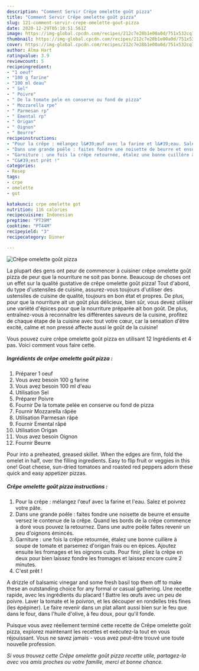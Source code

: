```yaml
---
description: "Comment Servir Crêpe omelette goût pizza"
title: "Comment Servir Crêpe omelette goût pizza"
slug: 121-comment-servir-crepe-omelette-gout-pizza
date: 2020-12-29T05:10:51.561Z
image: https://img-global.cpcdn.com/recipes/212c7e28b1e00a0d/751x532cq70/crepe-omelette-gout-pizza-photo-principale-de-la-recette.jpg
thumbnail: https://img-global.cpcdn.com/recipes/212c7e28b1e00a0d/751x532cq70/crepe-omelette-gout-pizza-photo-principale-de-la-recette.jpg
cover: https://img-global.cpcdn.com/recipes/212c7e28b1e00a0d/751x532cq70/crepe-omelette-gout-pizza-photo-principale-de-la-recette.jpg
author: Alma Hart
ratingvalue: 3.9
reviewcount: 5
recipeingredient:
- "1 oeuf"
- "100 g farine"
- "100 ml deau"
- " Sel"
- " Poivre"
- " De la tomate pele en conserve ou fond de pizza"
- " Mozzarella rpe"
- " Parmesan rp"
- " Emental rp"
- " Origan"
- " Oignon"
- " Beurre"
recipeinstructions:
- "Pour la crêpe : mélangez l&#39;œuf avec la farine et l&#39;eau. Salez et poivrez votre pâte."
- "Dans une grande poêle : faites fondre une noisette de beurre et ensuite versez le contenue de la crêpe. Quand les bords de la crêpe commence à doré vous pouvez la retournez. Dans une autre poêle faites revenir un peu d&#39;oignons émincés."
- "Garniture : une fois la crêpe retournée, étalez une bonne cuillère à soupe de tomate et parsemez d&#39;origan frais ou en épices. Ajoutez ensuite les fromages et les oignons cuits. Pour finir, pliez la crêpe en deux pour bien laissez fondre les fromages et laissez encore cuire 2 minutes."
- "C&#39;est prêt !"
categories:
- Resep
tags:
- crpe
- omelette
- got

katakunci: crpe omelette got 
nutrition: 116 calories
recipecuisine: Indonesian
preptime: "PT39M"
cooktime: "PT44M"
recipeyield: "3"
recipecategory: Dinner

---
```



![Crêpe omelette goût pizza](https://img-global.cpcdn.com/recipes/212c7e28b1e00a0d/751x532cq70/crepe-omelette-gout-pizza-photo-principale-de-la-recette.jpg)

La plupart des gens ont peur de commencer à cuisiner crêpe omelette goût pizza de peur que la nourriture ne soit pas bonne. Beaucoup de choses ont un effet sur la qualité gustative de crêpe omelette goût pizza! Tout d'abord, du type d'ustensiles de cuisine, assurez-vous toujours d'utiliser des ustensiles de cuisine de qualité, toujours en bon état et propres. De plus, pour que la nourriture ait un goût plus délicieux, bien sûr, vous devez utiliser une variété d'épices pour que la nourriture préparée ait bon goût. De plus, entraînez-vous à reconnaître les différentes saveurs de la cuisine, profitez de chaque étape de la cuisine avec tout votre cœur, car la sensation d'être excité, calme et non pressé affecte aussi le goût de la cuisine!

<!--inarticleads1-->

Vous pouvez cuire crêpe omelette goût pizza en utilisant 12 Ingrédients et 4 pas. Voici comment vous faire cette.

##### Ingrédients de crêpe omelette goût pizza :

1. Préparer 1 oeuf
1. Vous avez besoin 100 g farine
1. Vous avez besoin 100 ml d&#39;eau
1. Utilisation  Sel
1. Préparer  Poivre
1. Fournir  De la tomate pelée en conserve ou fond de pizza
1. Fournir  Mozzarella râpée
1. Utilisation  Parmesan râpé
1. Fournir  Emental râpé
1. Utilisation  Origan
1. Vous avez besoin  Oignon
1. Fournir  Beurre


Pour into a preheated, greased skillet. When the edges are firm, fold the omelet in half, over the filling ingredients. Easy to flip fruit or veggies in this one! Goat cheese, sun-dried tomatoes and roasted red peppers adorn these quick and easy appetizer pizzas. 

<!--inarticleads2-->

##### Crêpe omelette goût pizza instructions :

1. Pour la crêpe : mélangez l&#39;œuf avec la farine et l&#39;eau. Salez et poivrez votre pâte.
1. Dans une grande poêle : faites fondre une noisette de beurre et ensuite versez le contenue de la crêpe. Quand les bords de la crêpe commence à doré vous pouvez la retournez. Dans une autre poêle faites revenir un peu d&#39;oignons émincés.
1. Garniture : une fois la crêpe retournée, étalez une bonne cuillère à soupe de tomate et parsemez d&#39;origan frais ou en épices. Ajoutez ensuite les fromages et les oignons cuits. Pour finir, pliez la crêpe en deux pour bien laissez fondre les fromages et laissez encore cuire 2 minutes.
1. C&#39;est prêt !


A drizzle of balsamic vinegar and some fresh basil top them off to make these an outstanding choice for any formal or casual gathering. Une recette rapide, avec les ingrédients du placard ! Battre les œufs avec un peu de poivre. Laver la tomate et le poivron, et les découper en rondelles très fines (les épépiner). Le faire revenir dans un plat allant aussi bien sur le feu que dans le four, dans l&#39;huile d&#39;olive, à feu doux, pour qu&#39;il fonde. 

<!--inarticleads1-->

<p>
Puisque vous avez réellement terminé cette recette de Crêpe omelette goût pizza, explorez maintenant les recettes et exécutez-la tout en vous réjouissant. Vous ne savez jamais - vous avez peut-être trouvé une toute nouvelle profession.
</p>

<p>
<i>Si vous trouvez cette Crêpe omelette goût pizza recette utile, partagez-la avec vos amis proches ou votre famille, merci et bonne chance.</i>
</p>
